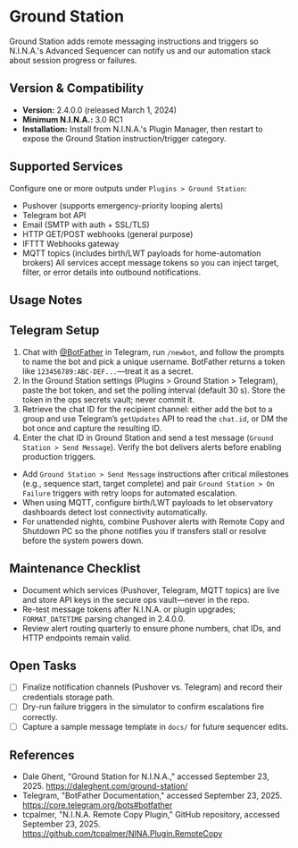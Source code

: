 # Ground Station

Ground Station adds remote messaging instructions and triggers so N.I.N.A.'s Advanced Sequencer can notify us and our automation stack about session progress or failures.

## Version & Compatibility
- **Version:** 2.4.0.0 (released March 1, 2024)
- **Minimum N.I.N.A.:** 3.0 RC1
- **Installation:** Install from N.I.N.A.'s Plugin Manager, then restart to expose the Ground Station instruction/trigger category.

## Supported Services
Configure one or more outputs under `Plugins > Ground Station`:
- Pushover (supports emergency-priority looping alerts)
- Telegram bot API
- Email (SMTP with auth + SSL/TLS)
- HTTP GET/POST webhooks (general purpose)
- IFTTT Webhooks gateway
- MQTT topics (includes birth/LWT payloads for home-automation brokers)
    All services accept message tokens so you can inject target, filter, or error details into outbound notifications.

## Usage Notes

## Telegram Setup
1. Chat with [@BotFather](https://t.me/BotFather) in Telegram, run `/newbot`, and follow the prompts to name the bot and pick a unique username. BotFather returns a token like `123456789:ABC-DEF...`—treat it as a secret.
2. In the Ground Station settings (Plugins > Ground Station > Telegram), paste the bot token, and set the polling interval (default 30 s). Store the token in the ops secrets vault; never commit it.
3. Retrieve the chat ID for the recipient channel: either add the bot to a group and use Telegram’s `getUpdates` API to read the `chat.id`, or DM the bot once and capture the resulting ID.
4. Enter the chat ID in Ground Station and send a test message (`Ground Station > Send Message`). Verify the bot delivers alerts before enabling production triggers.

- Add `Ground Station > Send Message` instructions after critical milestones (e.g., sequence start, target complete) and pair `Ground Station > On Failure` triggers with retry loops for automated escalation.
- When using MQTT, configure birth/LWT payloads to let observatory dashboards detect lost connectivity automatically.
- For unattended nights, combine Pushover alerts with Remote Copy and Shutdown PC so the phone notifies you if transfers stall or resolve before the system powers down.

## Maintenance Checklist
- Document which services (Pushover, Telegram, MQTT topics) are live and store API keys in the secure ops vault—never in the repo.
- Re-test message tokens after N.I.N.A. or plugin upgrades; `FORMAT_DATETIME` parsing changed in 2.4.0.0.
- Review alert routing quarterly to ensure phone numbers, chat IDs, and HTTP endpoints remain valid.

## Open Tasks
- [ ] Finalize notification channels (Pushover vs. Telegram) and record their credentials storage path.
- [ ] Dry-run failure triggers in the simulator to confirm escalations fire correctly.
- [ ] Capture a sample message template in `docs/` for future sequencer edits.

## References
- Dale Ghent, "Ground Station for N.I.N.A.," accessed September 23, 2025. <https://daleghent.com/ground-station/>
- Telegram, "BotFather Documentation," accessed September 23, 2025. <https://core.telegram.org/bots#botfather>
- tcpalmer, "N.I.N.A. Remote Copy Plugin," GitHub repository, accessed September 23, 2025. <https://github.com/tcpalmer/NINA.Plugin.RemoteCopy>

